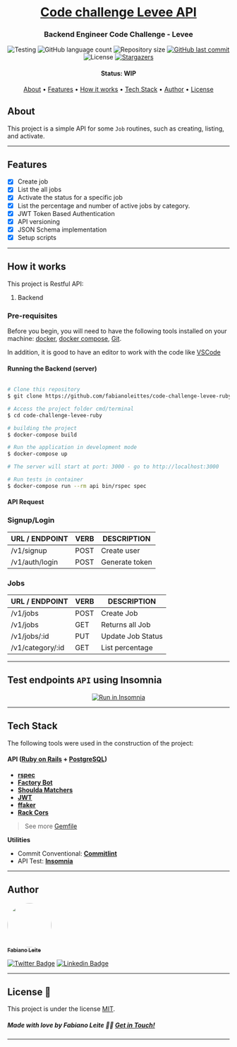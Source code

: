 <h1 align="center">
   <a href="#"> Code challenge Levee API </a>
</h1>

<h3 align="center">
    Backend Engineer Code Challenge - Levee
</h3>

<p align="center">

<img alt="Testing" src="https://github.com/fabianoleittes/code-challenge-levee-ruby/workflows/Tests%20&%20Linters/badge.svg?branch=main">

  <img alt="GitHub language count" src="https://img.shields.io/github/languages/count/fabianoleittes/code-challenge-levee-ruby?color=%2304D361">

  <img alt="Repository size" src="https://img.shields.io/github/repo-size/fabianoleittes/code-challenge-levee-ruby">

  <a href="https://github.com/fabianoleittes/code-challenge-levee-ruby/commits/main">
    <img alt="GitHub last commit" src="https://img.shields.io/github/last-commit/fabianoleittes/code-challenge-levee-ruby">
  </a>

   <img alt="License" src="https://img.shields.io/badge/license-MIT-brightgreen">
   <a href="https://github.com/fabianoleittes/code-challenge-levee-ruby/stargazers">
    <img alt="Stargazers" src="https://img.shields.io/github/stars/fabianoleittes/code-challenge-levee-ruby?style=social">
  </a>
</p>


<h4 align="center">
	 Status: WIP
</h4>

<p align="center">
 <a href="#about">About</a> •
 <a href="#features">Features</a> •
 <a href="#how-it-works">How it works</a> •
 <a href="#tech-stack">Tech Stack</a> •
 <a href="#author">Author</a> •
 <a href="#license">License</a>

</p>

## About

This project is a simple API for some `Job` routines, such as creating, listing, and activate.

---

## Features

- [x] Create job
- [x] List the all jobs
- [x] Activate the status for a specific job
- [x] List the percentage and number of active jobs by category.
- [x] JWT Token Based Authentication
- [x] API versioning
- [x] JSON Schema implementation
- [x] Setup scripts

---

## How it works

This project is Restful API:
1. Backend


### Pre-requisites

Before you begin, you will need to have the following tools installed on your machine:
[docker](https://docs.docker.com/install/), [docker compose](https://docs.docker.com/compose/install/), [Git](https://git-scm.com).

In addition, it is good to have an editor to work with the code like [VSCode](https://code.visualstudio.com/)

#### Running the Backend (server)

```bash

# Clone this repository
$ git clone https://github.com/fabianoleittes/code-challenge-levee-ruby

# Access the project folder cmd/terminal
$ cd code-challenge-levee-ruby

# building the project
$ docker-compose build

# Run the application in development mode
$ docker-compose up

# The server will start at port: 3000 - go to http://localhost:3000

# Run tests in container
$ docker-compose run --rm api bin/rspec spec

```

#### API Request

### Signup/Login

| URL / ENDPOINT          | VERB | DESCRIPTION      |
| ----------------------- | ---- | ---------------- |
| /v1/signup              | POST | Create user      |
| /v1/auth/login          | POST | Generate token   |

### Jobs
| URL / ENDPOINT          | VERB | DESCRIPTION      |
| ----------------------- | ---- | ---------------- |
| /v1/jobs | POST | Create Job      |
| /v1/jobs      | GET  | Returns all Job |
| /v1/jobs/:id  | PUT  | Update Job Status |
| /v1/category/:id  | GET  | List percentage |
---

## Test endpoints `API` using Insomnia

<p align="center">
  <a href="https://insomnia.rest/run/?label=Levee%20code%20challenge%20API&uri=https%3A%2F%2Fraw.githubusercontent.com%2Ffabianoleittes%2Fcode-challenge-levee-ruby%2Fmain%2Fexport.json" target="_blank"><img src="https://insomnia.rest/images/run.svg" alt="Run in Insomnia"></a>
</p>

---
## Tech Stack

The following tools were used in the construction of the project:

#### **API**  ([Ruby on Rails](https://rubyonrails.org/)  +  [PostgreSQL](https://www.postgresql.org/))

-   **[rspec](https://github.com/rspec/rspec-rails)**
-   **[Factory Bot](https://github.com/thoughtbot/factory_bot_rails)**
-   **[Shoulda Matchers](https://github.com/thoughtbot/shoulda-matchers)**
-   **[JWT](https://github.com/jwt/ruby-jwt)**
-   **[ffaker](https://github.com/ffaker/ffaker)**
-   **[Rack Cors](https://github.com/cyu/rack-cors)**

> See more  [Gemfile](https://github.com/fabianoleittes/mob2con-challenge-ruby/blob/main/Gemfile)

**Utilities**


-   Commit Conventional:  **[Commitlint](https://github.com/conventional-changelog/commitlint)**
-   API Test:  **[Insomnia](https://insomnia.rest/)**
---

## Author

<a href="https://fabianoleittes.me/">
 <img style="border-radius: 50%;" src="https://avatars3.githubusercontent.com/u/279344?v=4" width="100px;" alt=""/>
 <br />
 <sub><b>Fabiano Leite</b></sub></a>
 <br />

[![Twitter Badge](https://img.shields.io/badge/-@fabianoleittes-1ca0f1?style=flat-square&labelColor=1ca0f1&logo=twitter&logoColor=white&link=https://twitter.com/fabianoleittes)](https://twitter.com/fabianoleittes) [![Linkedin Badge](https://img.shields.io/badge/-Fabiano-blue?style=flat-square&logo=Linkedin&logoColor=white&link=https://www.linkedin.com/in/fabianoleittes/)](https://www.linkedin.com/in/fabianoleittes/)

---

## License 📝

This project is under the license [MIT](./LICENSE).

##### Made with love by Fabiano Leite 👋🏽 [Get in Touch!](Https://www.linkedin.com/in/fabianoleittes/)
---

